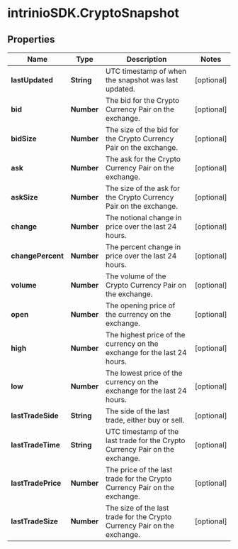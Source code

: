 # intrinioSDK.CryptoSnapshot

## Properties
Name | Type | Description | Notes
------------ | ------------- | ------------- | -------------
**lastUpdated** | **String** | UTC timestamp of when the snapshot was last updated. | [optional] 
**bid** | **Number** | The bid for the Crypto Currency Pair on the exchange. | [optional] 
**bidSize** | **Number** | The size of the bid for the Crypto Currency Pair on the exchange. | [optional] 
**ask** | **Number** | The ask for the Crypto Currency Pair on the exchange. | [optional] 
**askSize** | **Number** | The size of the ask for the Crypto Currency Pair on the exchange. | [optional] 
**change** | **Number** | The notional change in price over the last 24 hours. | [optional] 
**changePercent** | **Number** | The percent change in price over the last 24 hours. | [optional] 
**volume** | **Number** | The volume of the Crypto Currency Pair on the exchange. | [optional] 
**open** | **Number** | The opening price of the currency on the exchange. | [optional] 
**high** | **Number** | The highest price of the currency on the exchange for the last 24 hours. | [optional] 
**low** | **Number** | The lowest price of the currency on the exchange for the last 24 hours. | [optional] 
**lastTradeSide** | **String** | The side of the last trade, either buy or sell. | [optional] 
**lastTradeTime** | **String** | UTC timestamp of the last trade for the Crypto Currency Pair on the exchange. | [optional] 
**lastTradePrice** | **Number** | The price of the last trade for the Crypto Currency Pair on the exchange. | [optional] 
**lastTradeSize** | **Number** | The size of the last trade for the Crypto Currency Pair on the exchange. | [optional] 


